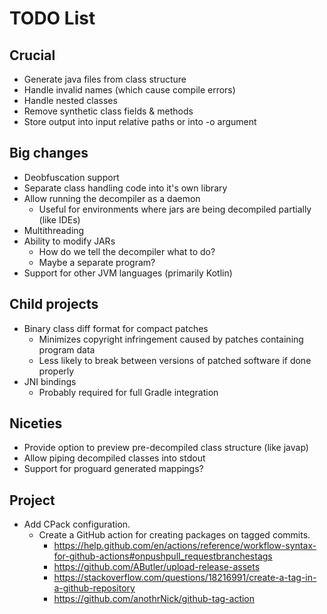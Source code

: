# TODO List

## Crucial

- Generate java files from class structure
- Handle invalid names (which cause compile errors)
- Handle nested classes
- Remove synthetic class fields & methods
- Store output into input relative paths or into -o argument

## Big changes

- Deobfuscation support
- Separate class handling code into it's own library
- Allow running the decompiler as a daemon
    - Useful for environments where jars are being decompiled partially (like IDEs)
- Multithreading
- Ability to modify JARs
    - How do we tell the decompiler what to do?
    - Maybe a separate program?
- Support for other JVM languages (primarily Kotlin)

## Child projects

- Binary class diff format for compact patches
    - Minimizes copyright infringement caused by patches containing program data
    - Less likely to break between versions of patched software if done properly
- JNI bindings
    - Probably required for full Gradle integration

## Niceties

- Provide option to preview pre-decompiled class structure (like javap)
- Allow piping decompiled classes into stdout
- Support for proguard generated mappings?

## Project

- Add CPack configuration.
    - Create a GitHub  action for creating packages on tagged commits.
        - https://help.github.com/en/actions/reference/workflow-syntax-for-github-actions#onpushpull_requestbranchestags
        - https://github.com/AButler/upload-release-assets
        - https://stackoverflow.com/questions/18216991/create-a-tag-in-a-github-repository
        - https://github.com/anothrNick/github-tag-action
